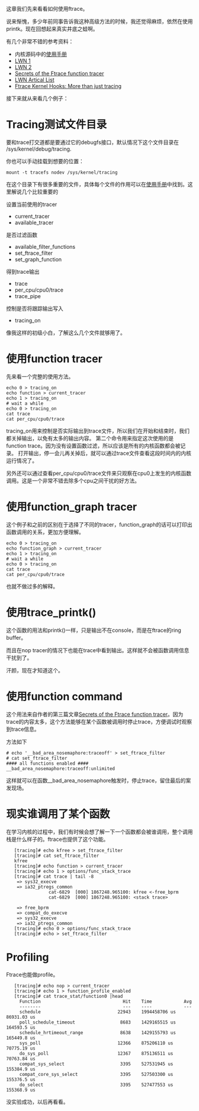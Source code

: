 这章我们先来看看如何使用ftrace。

说来惭愧，多少年前同事告诉我这种高级方法的时候，我还觉得麻烦，依然在使用printk。现在回想起来真实井底之蛙啊。

有几个非常不错的参考资料：

  * 内核源码中的[使用手册][1]
  * [LWN 1][2]
  * [LWN 2][3]
  * [Secrets of the Ftrace function tracer][6]
  * [LWN Artical List][4]
  * [Ftrace Kernel Hooks: More than just tracing][5]

接下来就从来看几个例子：

# Tracing测试文件目录

要和trace打交道都是要通过它的debugfs接口，默认情况下这个文件目录在 /sys/kernel/debug/tracing.

你也可以手动挂载到想要的位置：

```
mount -t tracefs nodev /sys/kernel/tracing
```

在这个目录下有很多重要的文件，具体每个文件的作用可以在[使用手册][1]中找到。这里解说几个比较重要的

设置当前使用的tracer

  * current_tracer
  * available_tracer

是否过滤函数

  * available_filter_functions
  * set_ftrace_filter
  * set_graph_function

得到trace输出

  * trace
  * per_cpu/cpu0/trace
  * trace_pipe

控制是否将跟踪输出写入

  * tracing_on

像我这样的初级小白，了解这么几个文件就够用了。

# 使用function tracer

先来看一个完整的使用方法。

```
echo 0 > tracing_on
echo function > current_tracer
echo 1 > tracing_on
# wait a while
echo 0 > tracing_on
cat trace
cat per_cpu/cpu0/trace
```

tracing_on用来控制是否实际输出到trace文件，所以我们在开始和结束时，我们都关掉输出，以免有太多的输出内容。
第二个命令用来指定这次使用的是function trace。因为没有设置函数过滤，所以应该是所有的内核函数都会被记录。
打开输出，停一会儿再关掉后，就可以通过trace文件查看这段时间内的内核运行情况了。

另外还可以通过查看per_cpu/cpu0/trace文件来只观察在cpu0上发生的内核函数调用。这是一个非常不错去除多个cpu之间干扰的好方法。

# 使用function_graph tracer

这个例子和之前的区别在于选择了不同的tracer，function_graph的话可以打印出函数调用的关系，更加方便理解。

```
echo 0 > tracing_on
echo function_graph > current_tracer
echo 1 > tracing_on
# wait a while
echo 0 > tracing_on
cat trace
cat per_cpu/cpu0/trace
```

也就不做过多的解释。

# 使用trace_printk()

这个函数的用法和printk()一样，只是输出不在console，而是在ftrace的ring buffer。

而且在nop tracer的情况下也能在trace中看到输出。这样就不会被函数调用信息干扰到了。

汗颜，现在才知道这个。

# 使用function command

这个用法来自作者的第三篇文章[Secrets of the Ftrace function tracer][6]。因为trace的内容太多，这个方法能够在某个函数被调用时停止trace，方便调试时观察到trace信息。

方法如下

```
# echo '__bad_area_nosemaphore:traceoff' > set_ftrace_filter
# cat set_ftrace_filter
#### all functions enabled ####
__bad_area_nosemaphore:traceoff:unlimited
```

这样就可以在函数__bad_area_nosemaphore触发时，停止trace，留住最后的案发现场。

# 现实谁调用了某个函数

在学习内核的过程中，我们有时候会想了解一下一个函数都会被谁调用，整个调用栈是什么样子的。ftrace也提供了这个功能。

```
   [tracing]# echo kfree > set_ftrace_filter
   [tracing]# cat set_ftrace_filter
   kfree
   [tracing]# echo function > current_tracer
   [tracing]# echo 1 > options/func_stack_trace
   [tracing]# cat trace | tail -8
    => sys32_execve
    => ia32_ptregs_common
                cat-6829  [000] 1867248.965100: kfree <-free_bprm
                cat-6829  [000] 1867248.965100: <stack trace>

    => free_bprm
    => compat_do_execve
    => sys32_execve
    => ia32_ptregs_common
   [tracing]# echo 0 > options/func_stack_trace
   [tracing]# echo > set_ftrace_filter
```

# Profiling

Ftrace也能做profile。

```
   [tracing]# echo nop > current_tracer
   [tracing]# echo 1 > function_profile_enabled
   [tracing]# cat trace_stat/function0 |head
     Function                               Hit    Time            Avg
     --------                               ---    ----            ---
     schedule                             22943    1994458706 us     86931.03 us
     poll_schedule_timeout                 8683    1429165515 us     164593.5 us
     schedule_hrtimeout_range              8638    1429155793 us     165449.8 us
     sys_poll                             12366    875206110 us     70775.19 us
     do_sys_poll                          12367    875136511 us     70763.84 us
     compat_sys_select                     3395    527531945 us     155384.9 us
     compat_core_sys_select                3395    527503300 us     155376.5 us
     do_select                             3395    527477553 us     155368.9 us
```

没实验成功，以后再看看。

[1]: https://github.com/torvalds/linux/blob/master/Documentation/trace/ftrace.rst
[2]: https://lwn.net/Articles/365835/
[3]: https://lwn.net/Articles/366796/
[4]: https://lwn.net/Kernel/Index/#Tracing
[5]: https://blog.linuxplumbersconf.org/2014/ocw/system/presentations/1773/original/ftrace-kernel-hooks-2014.pdf
[6]: https://lwn.net/Articles/370423/
